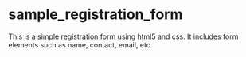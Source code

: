 # sample_registration_form
This is a simple registration form using html5 and css. It includes form elements such as name, contact, email, etc.

